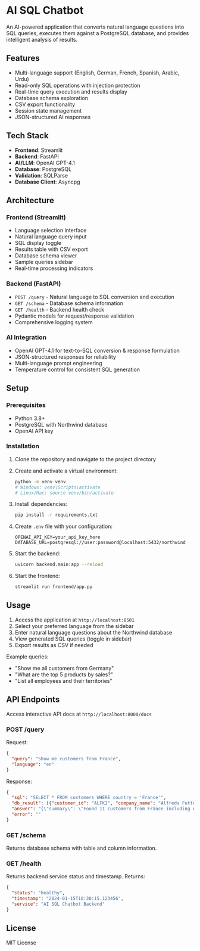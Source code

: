 # AI SQL Chatbot

An AI-powered application that converts natural language questions into SQL queries, executes them against a PostgreSQL database, and provides intelligent analysis of results.

## Features

- Multi-language support (English, German, French, Spanish, Arabic, Urdu)
- Read-only SQL operations with injection protection
- Real-time query execution and results display
- Database schema exploration
- CSV export functionality
- Session state management
- JSON-structured AI responses

## Tech Stack

- **Frontend**: Streamlit
- **Backend**: FastAPI
- **AI/LLM**: OpenAI GPT-4.1
- **Database**: PostgreSQL
- **Validation**: SQLParse
- **Database Client**: Asyncpg

## Architecture

### Frontend (Streamlit)

- Language selection interface
- Natural language query input
- SQL display toggle
- Results table with CSV export
- Database schema viewer
- Sample queries sidebar
- Real-time processing indicators

### Backend (FastAPI)

- `POST /query` - Natural language to SQL conversion and execution
- `GET /schema` - Database schema information
- `GET /health` - Backend health check
- Pydantic models for request/response validation
- Comprehensive logging system

### AI Integration

- OpenAI GPT-4.1 for text-to-SQL conversion & response formulation
- JSON-structured responses for reliability
- Multi-language prompt engineering
- Temperature control for consistent SQL generation

## Setup

### Prerequisites

- Python 3.8+
- PostgreSQL with Northwind database
- OpenAI API key

### Installation

1. Clone the repository and navigate to the project directory
2. Create and activate a virtual environment:

   ```bash
   python -m venv venv
   # Windows: venv\Scripts\activate
   # Linux/Mac: source venv/bin/activate
   ```

3. Install dependencies:

   ```bash
   pip install -r requirements.txt
   ```

4. Create `.env` file with your configuration:

   ```env
   OPENAI_API_KEY=your_api_key_here
   DATABASE_URL=postgresql://user:password@localhost:5432/northwind
   ```

5. Start the backend:

   ```bash
   uvicorn backend.main:app --reload
   ```

6. Start the frontend:

   ```bash
   streamlit run frontend/app.py
   ```

## Usage

1. Access the application at `http://localhost:8501`
2. Select your preferred language from the sidebar
3. Enter natural language questions about the Northwind database
4. View generated SQL queries (toggle in sidebar)
5. Export results as CSV if needed

Example queries:

- "Show me all customers from Germany"
- "What are the top 5 products by sales?"
- "List all employees and their territories"

## API Endpoints

Access interactive API docs at `http://localhost:8000/docs`

### POST /query

Request:

```json
{
  "query": "Show me customers from France",
  "language": "en"
}
```

Response:

```json
{
  "sql": "SELECT * FROM customers WHERE country = 'France'",
  "db_result": [{"customer_id": "ALFKI", "company_name": "Alfreds Futterkiste"}],
  "answer": "{\"summary\": \"Found 11 customers from France including Alfreds Futterkiste...\"}",
  "error": ""
}
```

### GET /schema

Returns database schema with table and column information.

### GET /health

Returns backend service status and timestamp.
Returns:

```json
{
  "status": "healthy",
  "timestamp": "2024-01-15T10:30:15.123456",
  "service": "AI SQL Chatbot Backend"
}
```

## License

MIT License
